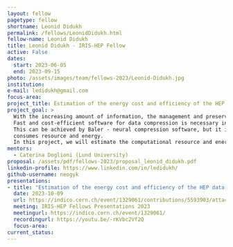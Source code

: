 ```yaml
---
layout: fellow
pagetype: fellow
shortname: Leonid Didukh
permalink: /fellows/LeonidDidukh.html
fellow-name: Leonid Didukh
title: Leonid Didukh - IRIS-HEP Fellow
active: False
dates:
  start: 2023-06-05
  end: 2023-09-15
photo: /assets/images/team/fellows-2023/Leonid-Didukh.jpg
institution:
e-mail: ledidukh@gmail.com
focus-area:
project_title: Estimation of the energy cost and efficiency of the HEP data compression ML algorithm (Baler)
project_goal: >
  With the increasing amount of information, the management and preservation of research data become memory and energy costly.
  Fast and cost-efficient software for data compression is necessary in order to resolve this problem.
  This can be achieved by Baler - neural compression software, but it is required to have the information and understanding of how the software allocates and
  consumes resource and energy.
  In this project, we will estimate the computational resource and energy consumption of the Baler framework.
mentors:
  - Caterina Doglioni (Lund University)
proposal: /assets/pdf/fellows-2023/proposal_leonid_didukh.pdf
linkedin-profile: https://www.linkedin.com/in/ledidukh/
github-username: neogyk
presentations:
- title: "Estimation of the energy cost and efficiency of the HEP data compression ML algorithm (Baler)"
  date: 2023-10-09
  url: https://indico.cern.ch/event/1329061/contributions/5593903/attachments/2729612/4746957/Estimation%20of%20the%20energy%20cost%20and%20efficiency%20of%20the%20HEP%20data%20compression%20ML%20algorithm%20(Baler).pdf
  meeting: IRIS-HEP Fellows Presentations 2023
  meetingurl: https://indico.cern.ch/event/1329061/
  recordingurl: https://youtu.be/-rKVbc2Vf2Q
  focus-area:
current_status:
---
```

